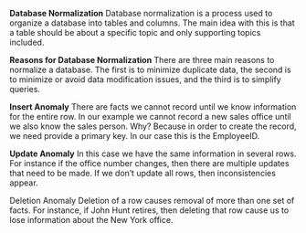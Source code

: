 **Database Normalization**
Database normalization is a process used to organize a database into tables and columns. The main idea with this is that a table should be about a specific topic and only supporting topics included.

**Reasons for Database Normalization**
There are three main reasons to normalize a database. The first is to minimize duplicate data, the second is to minimize or avoid data modification issues, and the third is to simplify queries.

**Insert Anomaly**
There are facts we cannot record until we know information for the entire row. In our example we cannot record a new sales office until we also know the sales person. Why? Because in order to create the record, we need provide a primary key. In our case this is the EmployeeID.

**Update Anomaly**
In this case we have the same information in several rows. For instance if the office number changes, then there are multiple updates that need to be made. If we don’t update all rows, then inconsistencies appear.

Deletion Anomaly Deletion of a row causes removal of more than one set of facts. For instance, if John Hunt retires, then deleting that row cause us to lose information about the New York office.